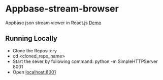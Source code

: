 # Appbase-stream-browser
Appbase json stream viewer in React.js
[Demo](http://yashshah.github.io/Appbase-stream-browser/)

## Running Locally

- Clone the Repository
- cd <cloned_repo_name>
- Start the sever by following command:
	python -m SimpleHTTPServer 8001
- Open [localhost:8001](http://localhost:8001)
